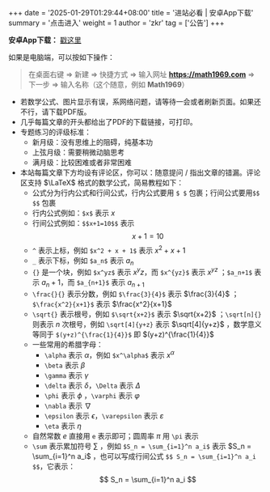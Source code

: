 +++
date = '2025-01-29T01:29:44+08:00'
title = '进站必看 | 安卓App下载'
summary = '点击进入'
weight = 1
author = 'zkr'
tag = ['公告']
+++

**安卓App下载：** <a href="/app/Math1969.apk" download="Math1969.apk">戳这里</a>

如果是电脑端，可以按如下操作：   
> 在桌面右键 $\Longrightarrow$ 新建 $\Longrightarrow$ 快捷方式 $\Longrightarrow$ 输入网址 **https://math1969.com** $\Longrightarrow$  下一步 $\Longrightarrow$ 输入名称（这个随意，例如 **Math1969**） 

 -  若数学公式、图片显示有误，系网络问题，请等待一会或者刷新页面。如果还不行，请下载PDF版。
 -  几乎每篇文章的开头都给出了PDF的下载链接，可打印。
 -  专题练习的评级标准：
	- 新月级：没有思维上的阻碍，纯基本功
	- 上弦月级：需要稍微动脑思考
	- 满月级：比较困难或者非常困难
- 本站每篇文章下方均设有评论区，你可以：随意提问 / 指出文章的错漏。评论区支持 $\LaTeX$ 格式的数学公式，简易教程如下：
	- 公式分为行内公式和行间公式，行内公式要用 `$ $` 包裹；行间公式要用`$$ $$` 包裹
	- 行内公式例如：`$x$` 表示 $x$
	- 行间公式例如：`$$x+1=10$$` 表示
		$$
		 x+1=10
		$$
	- `^` 表示上标，例如 `$x^2 + x + 1$` 表示 $x^2 + x +1$ 
	- `_` 表示下标，例如 `$a_n$` 表示 $a_n$ 
	- `{}` 是一个块，例如 `$x^yz$` 表示 $x^yz$，而 `$x^{yz}$` 表示 $x^{yz}$ ；`$a_n+1$` 表示 $a_n+1$，而 `$a_{n+1}$` 表示 $a_{n+1}$ 
	- `\frac{}{}` 表示分数，例如 `$\frac{3}{4}$` 表示 $\frac{3}{4}$ ；`$\frac{x^2}{x+1}$` 表示 $\frac{x^2}{x+1}$ 
	- `\sqrt{}` 表示根号，例如 `$\sqrt{x+2}$` 表示 $\sqrt{x+2}$ ；`\sqrt[n]{}` 则表示 $n$ 次根号，例如 `\sqrt[4]{y+z}`  表示 $\sqrt[4]{y+z}$ ，数学意义等同于 `$(y+z)^{\frac{1}{4}}$` 即 $(y+z)^{\frac{1}{4}}$
	- 一些常用的希腊字母：
		-  `\alpha` 表示 $\alpha$，例如 `$x^\alpha$` 表示 $x^\alpha$ 
		-  `\beta` 表示 $\beta$ 
		-  `\gamma` 表示 $\gamma$ 
		-  `\delta` 表示 $\delta$，`\Delta` 表示 $\Delta$  
		-  `\phi` 表示 $\phi$ ，`\varphi` 表示 $\varphi$ 
		-  `\nabla` 表示 $\nabla$ 
		-  `\epsilon` 表示 $\epsilon$，`\varepsilon` 表示 $\varepsilon$ 
		-  `\eta` 表示 $\eta$ 
	- 自然常数 $e$ 直接用 `e` 表示即可；圆周率 $\pi$ 用 `\pi` 表示
	- `\sum` 表示累加符号 $\sum$ ，例如 `$S_n = \sum_{i=1}^n a_i$` 表示 $S_n = \sum_{i=1}^n a_i$  ，也可以写成行间公式 `$$ S_n = \sum_{i=1}^n a_i $$`，它表示：
		$$
		 S_n = \sum_{i=1}^n a_i
		$$

